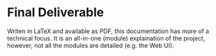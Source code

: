 # Final Deliverable

Writen in LaTeX and available as PDF, this documentation has more of a technical focus. It is an all-in-one (module) explaination of the project, however, not all the modules are detailed (e.g. the Web UI).
